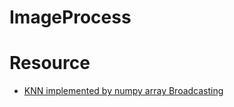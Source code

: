 # ImageProcess
# Resource
* [KNN implemented by numpy array Broadcasting](https://www.reddit.com/r/cs231n/comments/2su5bs/knn_with_no_loop_memory_error_while_broadcasting/)
